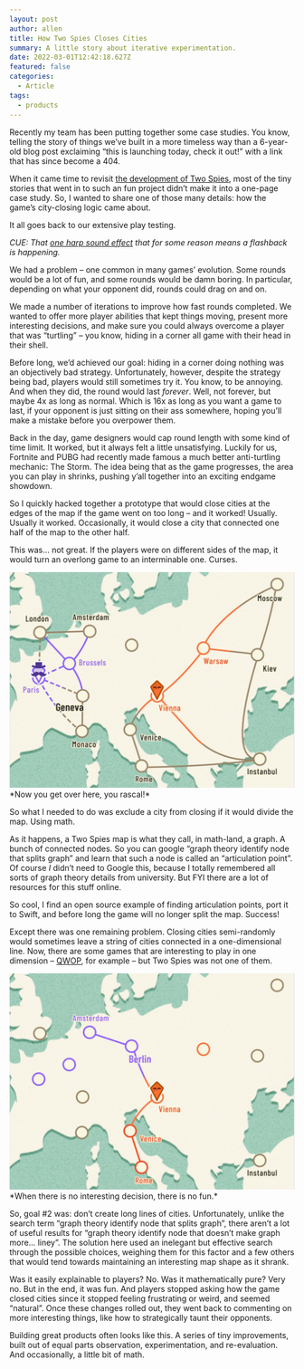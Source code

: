 ```yaml
---
layout: post
author: allen
title: How Two Spies Closes Cities
summary: A little story about iterative experimentation.
date: 2022-03-01T12:42:18.627Z
featured: false
categories:
  - Article
tags:
  - products
---
```


Recently my team has been putting together some case studies. You know, telling the story of things we’ve built in a more timeless way than a 6-year-old blog post exclaiming “this is launching today, check it out!” with a link that has since become a 404.

When it came time to revisit [the development of Two Spies](https://steamclock.com/work/two-spies),  most of the tiny stories that went in to such an fun project didn’t make it into a one-page case study. So, I wanted to share one of those many details: how the game’s city-closing logic came about.

It all goes back to our extensive play testing. 

*CUE: That [one harp sound effect](https://www.youtube.com/watch?v=l8EO9Y1ZO9E) that for some reason means a flashback is happening.*

We had a problem – one common in many games’ evolution. Some rounds would be a lot of fun, and some rounds would be damn boring. In particular, depending on what your opponent did, rounds could drag on and on.

We made a number of iterations to improve how fast rounds completed. We wanted to offer more player abilities that kept things moving, present more interesting decisions, and make sure you could always overcome a player that was “turtling” – you know, hiding in a corner all game with their head in their shell.

Before long, we’d achieved our goal: hiding in a corner doing nothing was an objectively bad strategy. Unfortunately, however, despite the strategy being bad, players would still sometimes try it. You know, to be annoying. And when they did, the round would last *forever*. Well, not forever, but maybe 4x as long as normal. Which is 16x as long as you want a game to last, if your opponent is just sitting on their ass somewhere, hoping you’ll make a mistake before you overpower them.

Back in the day, game designers would cap round length with some kind of time limit. It worked, but it always felt a little unsatisfying. Luckily for us, Fortnite and PUBG had recently made famous a much better anti-turtling mechanic: The Storm. The idea being that as the game progresses, the area you can play in shrinks, pushing y’all together into an exciting endgame showdown.

So I quickly hacked together a prototype that would close cities at the edges of the map if the game went on too long – and it worked! Usually. Usually it worked. Occasionally, it would close a city that connected one half of the map to the other half.

This was… not great. If the players were on different sides of the map, it would turn an overlong game to an interminable one. Curses.

<img src="/images/2022/spies-split.jpg">
*Now you get over here, you rascal!*

So what I needed to do was exclude a city from closing if it would divide the map. Using math.

As it happens, a Two Spies map is what they call, in math-land, a graph. A bunch of connected nodes. So you can google “graph theory identify node that splits graph” and learn that such a node is called an “articulation point”. Of course *I* didn’t need to Google this, because I totally remembered all sorts of graph theory details from university. But FYI there are a lot of resources for this stuff online.

So cool, I find an open source example of finding articulation points, port it to Swift, and before long the game will no longer split the map. Success!

Except there was one remaining problem. Closing cities semi-randomly would sometimes leave a string of cities connected in a one-dimensional line. Now, there are some games that are interesting to play in one dimension – [QWOP](http://www.foddy.net/Athletics.html), for example – but Two Spies was not one of them.

<img src="/images/2022/spies-line.jpg">
*When there is no interesting decision, there is no fun.*

So, goal #2 was: don’t create long lines of cities. Unfortunately, unlike the search term “graph theory identify node that splits graph”, there aren’t a lot of useful results for “graph theory identify node that doesn’t make graph more… liney”. The solution here used an inelegant but effective search through the possible choices, weighing them for this factor and a few others that would tend towards maintaining an interesting map shape as it shrank.

Was it easily explainable to players? No. Was it mathematically pure? Very no. But in the end, it was fun. And players stopped asking how the game closed cities since it stopped feeling frustrating or weird, and seemed “natural”. Once these changes rolled out, they went back to commenting on more interesting things, like how to strategically taunt their opponents.

Building great products often looks like this. A series of tiny improvements, built out of equal parts observation, experimentation, and re-evaluation. And occasionally, a little bit of math.